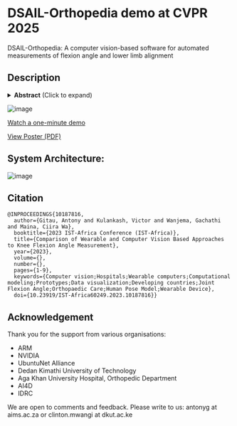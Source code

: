 # DSAIL-Orthopedia demo at CVPR 2025 

DSAIL-Orthopedia: A computer vision-based software for automated measurements of flexion angle and lower limb alignment

## Description
<details>
<summary><strong>Abstract</strong> (Click to expand)</summary>

Accurate limb alignment and joint motion assessment are crucial in orthopedic practice for diagnosing and treating musculoskeletal conditions. Though reliable, traditional methods like full-length X-rays involve radiation exposure and require specialized equipment, limiting their utility in various clinical settings. Additionally, visual inspection and palpation techniques for flexion angle measurements are prone to human error due to manual data entry. This paper presents Orthopedia, a web application that utilizes MediPipe pose estimation to address the challenges of the traditional approaches. Orthopedia leverages real-time video streaming from a camera to automatically identify the joint centers of the hip, knee, and ankle. By applying trigonometric theory, Orthopedia calculates, stores, and retrieves hip-knee-ankle (HKA) and knee flexion angles, thereby digitizing the assessment data. This approach offers a more accessible and non-invasive alternative to traditional methods. This method also eliminates the need for specialized equipment and radiation exposure and reduces the reliance on manual data entry and physical touch, making it a more comfortable and cost-effective solution for patients.
</details>

![image](https://github.com/user-attachments/assets/36de02cd-85a0-42a5-baa6-93554f1e02cb)

[Watch a one-minute demo](https://youtu.be/PHuZLeWg2A8)

[View Poster (PDF)](DSAIL-Orthopedia_poster.pdf)

## System Architecture:
![image](https://github.com/user-attachments/assets/b70ee872-5053-40e1-a36e-ed25623bf2a1)

## 


## Citation
    @INPROCEEDINGS{10187816,
      author={Gitau, Antony and Kulankash, Victor and Wanjema, Gachathi and Maina, Ciira Wa},
      booktitle={2023 IST-Africa Conference (IST-Africa)}, 
      title={Comparison of Wearable and Computer Vision Based Approaches to Knee Flexion Angle Measurement}, 
      year={2023},
      volume={},
      number={},
      pages={1-9},
      keywords={Computer vision;Hospitals;Wearable computers;Computational modeling;Prototypes;Data visualization;Developing countries;Joint Flexion Angle;Orthopaedic Care;Human Pose Model;Wearable Device},
      doi={10.23919/IST-Africa60249.2023.10187816}}



## Acknowledgement

Thank you for the support from various organisations:
- ARM
- NVIDIA
- UbuntuNet Alliance
- Dedan Kimathi University of Technology
- Aga Khan University Hospital, Orthopedic Department
- AI4D
- IDRC

We are open to comments and feedback. Please write to us: antonyg at aims.ac.za or clinton.mwangi at dkut.ac.ke

